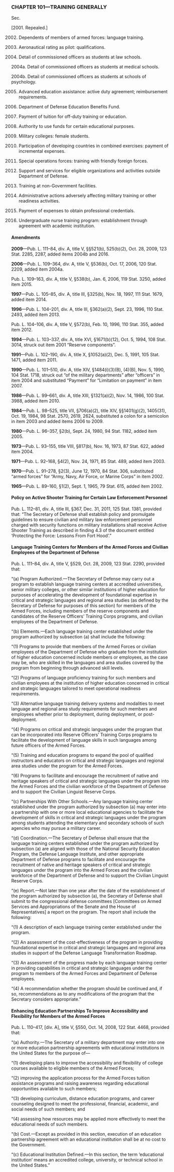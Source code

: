 ### **CHAPTER 101—TRAINING GENERALLY** ###

Sec.

[2001. Repealed.]

2002. Dependents of members of armed forces: language training.

2003. Aeronautical rating as pilot: qualifications.

2004. Detail of commissioned officers as students at law schools.

2004a. Detail of commissioned officers as students at medical schools.

2004b. Detail of commissioned officers as students at schools of psychology.

2005. Advanced education assistance: active duty agreement; reimbursement requirements.

2006. Department of Defense Education Benefits Fund.

2007. Payment of tuition for off-duty training or education.

2008. Authority to use funds for certain educational purposes.

2009. Military colleges: female students.

2010. Participation of developing countries in combined exercises: payment of incremental expenses.

2011. Special operations forces: training with friendly foreign forces.

2012. Support and services for eligible organizations and activities outside Department of Defense.

2013. Training at non-Government facilities.

2014. Administrative actions adversely affecting military training or other readiness activities.

2015. Payment of expenses to obtain professional credentials.

2016. Undergraduate nurse training program: establishment through agreement with academic institution.

#### Amendments ####

**2009**—Pub. L. 111–84, div. A, title V, §§521(b), 525(b)(2), Oct. 28, 2009, 123 Stat. 2285, 2287, added items 2004b and 2016.

**2006**—Pub. L. 109–364, div. A, title V, §536(b), Oct. 17, 2006, 120 Stat. 2209, added item 2004a.

Pub. L. 109–163, div. A, title V, §538(b), Jan. 6, 2006, 119 Stat. 3250, added item 2015.

**1997**—Pub. L. 105–85, div. A, title III, §325(b), Nov. 18, 1997, 111 Stat. 1679, added item 2014.

**1996**—Pub. L. 104–201, div. A, title III, §362(a)(2), Sept. 23, 1996, 110 Stat. 2493, added item 2013.

Pub. L. 104–106, div. A, title V, §572(b), Feb. 10, 1996, 110 Stat. 355, added item 2012.

**1994**—Pub. L. 103–337, div. A, title XVI, §1671(b)(12), Oct. 5, 1994, 108 Stat. 3014, struck out item 2001 “Reserve components”.

**1991**—Pub. L. 102–190, div. A, title X, §1052(a)(2), Dec. 5, 1991, 105 Stat. 1471, added item 2011.

**1990**—Pub. L. 101–510, div. A, title XIV, §1484(i)(3)(B), (4)(B), Nov. 5, 1990, 104 Stat. 1718, struck out “of the military departments” after “officers” in item 2004 and substituted “Payment” for “Limitation on payment” in item 2007.

**1986**—Pub. L. 99–661, div. A, title XIII, §1321(a)(2), Nov. 14, 1986, 100 Stat. 3988, added item 2010.

**1984**—Pub. L. 98–525, title VII, §706(a)(2), title XIV, §§1401(g)(2), 1405(31), Oct. 19, 1984, 98 Stat. 2570, 2619, 2624, substituted a colon for a semicolon in item 2003 and added items 2006 to 2009.

**1980**—Pub. L. 96–357, §2(b), Sept. 24, 1980, 94 Stat. 1182, added item 2005.

**1973**—Pub. L. 93–155, title VIII, §817(b), Nov. 16, 1973, 87 Stat. 622, added item 2004.

**1971**—Pub. L. 92–168, §4(2), Nov. 24, 1971, 85 Stat. 489, added item 2003.

**1970**—Pub. L. 91–278, §2(3), June 12, 1970, 84 Stat. 306, substituted “armed forces” for “Army, Navy, Air Force, or Marine Corps” in item 2002.

**1965**—Pub. L. 89–160, §1(2), Sept. 1, 1965, 79 Stat. 615, added item 2002.

#### Policy on Active Shooter Training for Certain Law Enforcement Personnel ####

Pub. L. 112–81, div. A, title III, §367, Dec. 31, 2011, 125 Stat. 1381, provided that: “The Secretary of Defense shall establish policy and promulgate guidelines to ensure civilian and military law enforcement personnel charged with security functions on military installations shall receive Active Shooter Training as described in finding 4.3 of the document entitled ‘Protecting the Force: Lessons From Fort Hood’.”

#### Language Training Centers for Members of the Armed Forces and Civilian Employees of the Department of Defense ####

Pub. L. 111–84, div. A, title V, §529, Oct. 28, 2009, 123 Stat. 2290, provided that:

“(a) Program Authorized.—The Secretary of Defense may carry out a program to establish language training centers at accredited universities, senior military colleges, or other similar institutions of higher education for purposes of accelerating the development of foundational expertise in critical and strategic languages and regional area studies (as defined by the Secretary of Defense for purposes of this section) for members of the Armed Forces, including members of the reserve components and candidates of the Reserve Officers’ Training Corps programs, and civilian employees of the Department of Defense.

“(b) Elements.—Each language training center established under the program authorized by subsection (a) shall include the following:

“(1) Programs to provide that members of the Armed Forces or civilian employees of the Department of Defense who graduate from the institution of higher education concerned include members or employees, as the case may be, who are skilled in the languages and area studies covered by the program from beginning through advanced skill levels.

“(2) Programs of language proficiency training for such members and civilian employees at the institution of higher education concerned in critical and strategic languages tailored to meet operational readiness requirements.

“(3) Alternative language training delivery systems and modalities to meet language and regional area study requirements for such members and employees whether prior to deployment, during deployment, or post-deployment.

“(4) Programs on critical and strategic languages under the program that can be incorporated into Reserve Officers’ Training Corps programs to facilitate the development of language skills in such languages among future officers of the Armed Forces.

“(5) Training and education programs to expand the pool of qualified instructors and educators on critical and strategic languages and regional area studies under the program for the Armed Forces.

“(6) Programs to facilitate and encourage the recruitment of native and heritage speakers of critical and strategic languages under the program into the Armed Forces and the civilian workforce of the Department of Defense and to support the Civilian Linguist Reserve Corps.

“(c) Partnerships With Other Schools.—Any language training center established under the program authorized by subsection (a) may enter into a partnership with one or more local educational agencies to facilitate the development of skills in critical and strategic languages under the program among students attending the elementary and secondary schools of such agencies who may pursue a military career.

“(d) Coordination.—The Secretary of Defense shall ensure that the language training centers established under the program authorized by subsection (a) are aligned with those of the National Security Education Program, the Defense Language Institute, and other appropriate Department of Defense programs to facilitate and encourage the recruitment of native and heritage speakers of critical and strategic languages under the program into the Armed Forces and the civilian workforce of the Department of Defense and to support the Civilian Linguist Reserve Corps.

“(e) Report.—Not later than one year after the date of the establishment of the program authorized by subsection (a), the Secretary of Defense shall submit to the congressional defense committees [Committees on Armed Services and Appropriations of the Senate and the House of Representatives] a report on the program. The report shall include the following:

“(1) A description of each language training center established under the program.

“(2) An assessment of the cost-effectiveness of the program in providing foundational expertise in critical and strategic languages and regional area studies in support of the Defense Language Transformation Roadmap.

“(3) An assessment of the progress made by each language training center in providing capabilities in critical and strategic languages under the program to members of the Armed Forces and Department of Defense employees.

“(4) A recommendation whether the program should be continued and, if so, recommendations as to any modifications of the program that the Secretary considers appropriate.”

#### Enhancing Education Partnerships To Improve Accessibility and Flexibility for Members of the Armed Forces ####

Pub. L. 110–417, [div. A], title V, §550, Oct. 14, 2008, 122 Stat. 4468, provided that:

“(a) Authority.—The Secretary of a military department may enter into one or more education partnership agreements with educational institutions in the United States for the purpose of—

“(1) developing plans to improve the accessibility and flexibility of college courses available to eligible members of the Armed Forces;

“(2) improving the application process for the Armed Forces tuition assistance programs and raising awareness regarding educational opportunities available to such members;

“(3) developing curriculum, distance education programs, and career counseling designed to meet the professional, financial, academic, and social needs of such members; and

“(4) assessing how resources may be applied more effectively to meet the educational needs of such members.

“(b) Cost.—Except as provided in this section, execution of an education partnership agreement with an educational institution shall be at no cost to the Government.

“(c) Educational Institution Defined.—In this section, the term ‘educational institution’ means an accredited college, university, or technical school in the United States.”